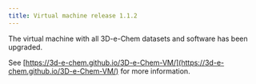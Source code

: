 ```yaml
---
title: Virtual machine release 1.1.2
---
```

The virtual machine with all 3D-e-Chem datasets and software has been upgraded.

See [https://3d-e-chem.github.io/3D-e-Chem-VM/](https://3d-e-chem.github.io/3D-e-Chem-VM/) for more information.

